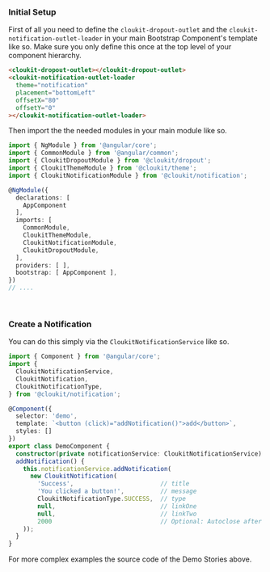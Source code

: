 ### Initial Setup

First of all you need to define the `cloukit-dropout-outlet` and the `cloukit-notification-outlet-loader` in your main Bootstrap Component's template like so. Make sure you only define this once at the top level of your component hierarchy.

```html
<cloukit-dropout-outlet></cloukit-dropout-outlet>
<cloukit-notification-outlet-loader
  theme="notification"
  placement="bottomLeft"
  offsetX="80"
  offsetY="0"
></cloukit-notification-outlet-loader>
```

Then import the the needed modules in your main module like so.

```typescript
import { NgModule } from '@angular/core';
import { CommonModule } from '@angular/common';
import { CloukitDropoutModule } from '@cloukit/dropout';
import { CloukitThemeModule } from '@cloukit/theme';
import { CloukitNotificationModule } from '@cloukit/notification';

@NgModule({
  declarations: [
    AppComponent
  ],
  imports: [
    CommonModule,
    CloukitThemeModule,
    CloukitNotificationModule,
    CloukitDropoutModule,
  ],
  providers: [ ],
  bootstrap: [ AppComponent ],
})
// ....
```

&nbsp;

### Create a Notification

You can do this simply via the `CloukitNotificationService` like so.

```typescript
import { Component } from '@angular/core';
import {
  CloukitNotificationService,
  CloukitNotification,
  CloukitNotificationType,
} from '@cloukit/notification';

@Component({
  selector: 'demo',
  template: `<button (click)="addNotification()">add</button>`,
  styles: []
})
export class DemoComponent {
  constructor(private notificationService: CloukitNotificationService) {}
  addNotification() {
    this.notificationService.addNotification(
      new CloukitNotification(
        'Success',                        // title
        'You clicked a button!',          // message
        CloukitNotificationType.SUCCESS,  // type
        null,                             // linkOne
        null,                             // linkTwo
        2000                              // Optional: Autoclose after 2secs
    ));
  }
}
```

For more complex examples the source code of the Demo Stories above.
